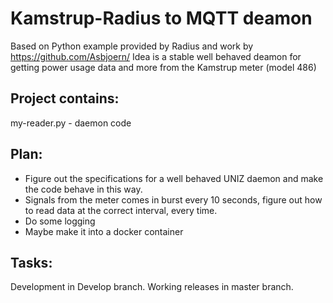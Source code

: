 # Kamstrup-Radius to MQTT deamon
Based on Python example provided by Radius and work by https://github.com/Asbjoern/
Idea is a stable well behaved deamon for getting power usage data and more from the Kamstrup meter (model 486)

## Project contains:
my-reader.py - daemon code

## Plan: 
 - Figure out the specifications for a well behaved UNIZ daemon and make the code behave in this way.
 - Signals from the meter comes in burst every 10 seconds, figure out how to read data at the correct interval, every time.
 - Do some logging
 - Maybe make it into a docker container

## Tasks:

Development in Develop branch. Working releases in master branch.
